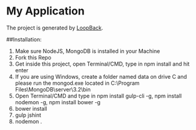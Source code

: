 # My Application

The project is generated by [LoopBack](http://loopback.io).

##Installation:

1. Make sure NodeJS, MongoDB is installed in your Machine
2. Fork this Repo
3. Get inside this project, open Terminal/CMD, type in npm install and hit enter
4. If you are using Windows, create a folder named data on drive C and please run the mongod.exe located in C:\Program Files\MongoDB\server\3.2\bin
5. Open Terminal/CMD and type in npm install gulp-cli -g, npm install nodemon -g, npm install bower -g
6. bower install
7. gulp jshint
8. nodemon .